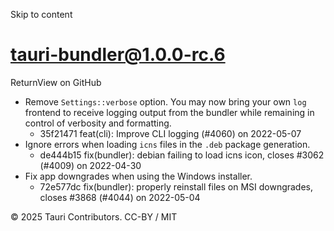 Skip to content
# tauri-bundler@1.0.0-rc.6
ReturnView on GitHub
  * Remove `Settings::verbose` option. You may now bring your own `log` frontend to receive logging output from the bundler while remaining in control of verbosity and formatting. 
    * 35f21471 feat(cli): Improve CLI logging (#4060) on 2022-05-07
  * Ignore errors when loading `icns` files in the `.deb` package generation. 
    * de444b15 fix(bundler): debian failing to load icns icon, closes #3062 (#4009) on 2022-04-30
  * Fix app downgrades when using the Windows installer. 
    * 72e577dc fix(bundler): properly reinstall files on MSI downgrades, closes #3868 (#4044) on 2022-05-04


© 2025 Tauri Contributors. CC-BY / MIT
